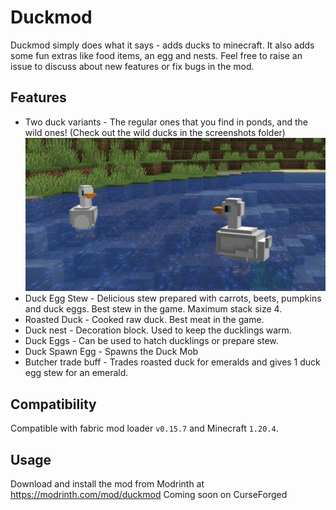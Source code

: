 # Duckmod

Duckmod simply does what it says - adds ducks to minecraft. It also adds some fun extras like food items, an egg and nests. Feel free to raise an issue to discuss about new features or fix bugs in the mod.

## Features

- Two duck variants - The regular ones that you find in ponds, and the wild ones! (Check out the wild ducks in the screenshots folder)
![ducks_white](https://github.com/bharath2438/duckmod/blob/main/screenshots/white.png?raw=true) 
- Duck Egg Stew - Delicious stew prepared with carrots, beets, pumpkins and duck eggs. Best stew in the game. Maximum stack size 4.
- Roasted Duck - Cooked raw duck. Best meat in the game.
- Duck nest - Decoration block. Used to keep the ducklings warm.
- Duck Eggs - Can be used to hatch ducklings or prepare stew.
- Duck Spawn Egg - Spawns the Duck Mob
- Butcher trade buff - Trades roasted duck for emeralds and gives 1 duck egg stew for an emerald.

## Compatibility

Compatible with fabric mod loader `v0.15.7` and Minecraft `1.20.4`.

## Usage

Download and install the mod from Modrinth at https://modrinth.com/mod/duckmod
Coming soon on CurseForged


